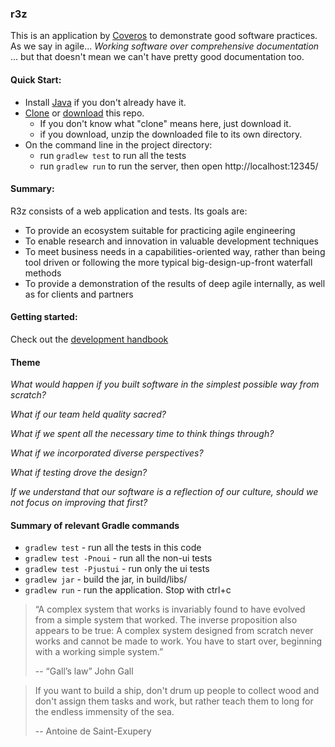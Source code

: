 ### r3z

This is an application by [Coveros](https://www.coveros.com/) to demonstrate good
software practices.  As we say in agile... _Working software over comprehensive 
documentation_ ... but that doesn't mean we can't have pretty good documentation too. 

#### Quick Start:

* Install [Java](https://www.java.com/en/download/) if you don't already have it.
* [Clone](https://git-scm.com/docs/git-clone) or [download](https://github.com/7ep/r3z/archive/master.zip) this repo. 
    * If you don't know what "clone" means here, just download it.
    * if you download, unzip the downloaded file to its own directory.
* On the command line in the project directory:
    * run `gradlew test` to run all the tests
    * run `gradlew run` to run the server, then open http://localhost:12345/

#### Summary:

R3z consists of a web application and tests.  Its goals are: 

* To provide an ecosystem suitable for practicing agile engineering
* To enable research and innovation in valuable development techniques
* To meet business needs in a capabilities-oriented way, rather than being 
tool driven or following the more typical big-design-up-front waterfall methods
* To provide a demonstration of the results of deep agile internally, as well as for clients and partners

#### Getting started:

Check out the [development handbook](docs/development_handbook.md)

#### Theme

*What would happen if you built software in the simplest possible way from scratch?*

*What if our team held quality sacred?*

*What if we spent all the necessary time to think things through?*

*What if we incorporated diverse perspectives?*

*What if testing drove the design?*

*If we understand that our software is a reflection of our culture, should we not focus on improving that first?*

#### Summary of relevant Gradle commands
* `gradlew test` - run all the tests in this code
* `gradlew test -Pnoui` - run all the non-ui tests
* `gradlew test -Pjustui` - run only the ui tests
* `gradlew jar` - build the jar, in build/libs/
* `gradlew run` - run the application.  Stop with ctrl+c

> “A complex system that works is
> invariably found to have evolved
> from a simple system that
> worked. The inverse proposition
> also appears to be true: A
> complex system designed from
> scratch never works and cannot
> be made to work. You have to
> start over, beginning with a
> working simple system.”
>
> -- “Gall’s law” John Gall

> If you want to build a ship, don't drum up people to collect wood 
> and don't assign them tasks and work, but rather teach them to long 
> for the endless immensity of the sea. 
> 
> -- Antoine de Saint-Exupery
